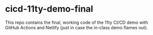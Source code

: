 # cicd-11ty-demo-final
This repo contains the final, working code of the 11ty CI/CD demo with GitHub Actions and Netlify (just in case the in-class demo flames out).
